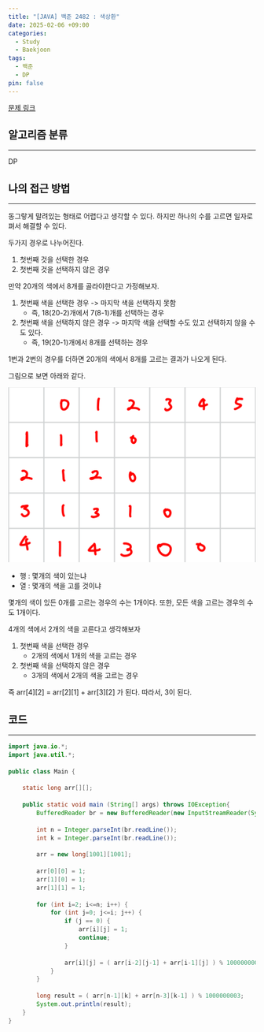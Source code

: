 ```yaml
---
title: "[JAVA] 백준 2482 : 색상환"
date: 2025-02-06 +09:00
categories:
  - Study
  - Baekjoon
tags:
  - 백준
  - DP
pin: false
---
```

 [문제 링크](https://www.acmicpc.net/problem/2482)

## 알고리즘 분류
---
DP

## 나의 접근 방법
---
동그랗게 말려있는 형태로 어렵다고 생각할 수 있다. 하지만 하나의 수를 고르면 일자로 펴서 해결할 수 있다.

두가지 경우로 나누어진다.
1. 첫번째 것을 선택한 경우
2. 첫번째 것을 선택하지 않은 경우

만약 20개의 색에서 8개를 골라야한다고 가정해보자.   

1. 첫번째 색을 선택한 경우 -> 마지막 색을 선택하지 못함
	- 즉, 18(20-2)개에서 7(8-1)개를 선택하는 경우
2. 첫번째 색을 선택하지 않은 경우 -> 마지막 색을 선택할 수도 있고 선택하지 않을 수도 있다.
	- 즉, 19(20-1)개에서 8개를 선택하는 경우

1번과 2번의 경우를 더하면 20개의 색에서 8개를 고르는 결과가 나오게 된다.

그림으로 보면 아래와 같다.

![](images/2025-02-06-BOJ-2482-1.png)

- 행 : 몇개의 색이 있는냐
- 열 : 몇개의 색을 고를 것이냐

몇개의 색이 있든 0개를 고르는 경우의 수는 1개이다. 또한, 모든 색을 고르는 경우의 수도 1개이다.    

4개의 색에서 2개의 색을 고른다고 생각해보자
1. 첫번째 색을 선택한 경우
	- 2개의 색에서 1개의 색을 고르는 경우
2. 첫번째 색을 선택하지 않은 경우
	- 3개의 색에서 2개의 색을 고르는 경우

즉 arr\[4\]\[2\] = arr\[2\]\[1\] + arr\[3\]\[2\] 가 된다. 따라서, 3이 된다. 
## 코드
---
```java
import java.io.*;
import java.util.*;

public class Main {

    static long arr[][];

    public static void main (String[] args) throws IOException{
        BufferedReader br = new BufferedReader(new InputStreamReader(System.in));

        int n = Integer.parseInt(br.readLine());
        int k = Integer.parseInt(br.readLine());

        arr = new long[1001][1001];

        arr[0][0] = 1;
        arr[1][0] = 1;
        arr[1][1] = 1;

        for (int i=2; i<=n; i++) {
            for (int j=0; j<=i; j++) {
                if (j == 0) {
                    arr[i][j] = 1;
                    continue;
                }

                arr[i][j] = ( arr[i-2][j-1] + arr[i-1][j] ) % 1000000003;
            }
        }

        long result = ( arr[n-1][k] + arr[n-3][k-1] ) % 1000000003;
        System.out.println(result);
    }
}

```